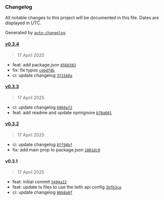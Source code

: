 ### Changelog

All notable changes to this project will be documented in this file. Dates are displayed in UTC.

Generated by [`auto-changelog`](https://github.com/CookPete/auto-changelog).

#### [v0.3.4](https://github.com/datr-tech/leith-api-services/compare/v0.3.3...v0.3.4)

> 17 April 2025

- feat: add package.json [`856b502`](https://github.com/datr-tech/leith-api-services/commit/856b5028b4a40d94b37d9c661ff23b73761d185d)
- fix: fix typos [`cebdfdb`](https://github.com/datr-tech/leith-api-services/commit/cebdfdbc066eecf1c1eded1f5d6a3f841cda403e)
- ci: update changelog [`3f3160a`](https://github.com/datr-tech/leith-api-services/commit/3f3160ae16fc58f559f73b581b2aacc4672aed4a)

#### [v0.3.3](https://github.com/datr-tech/leith-api-services/compare/v0.3.2...v0.3.3)

> 17 April 2025

- ci: update changelog [`6969af2`](https://github.com/datr-tech/leith-api-services/commit/6969af2ea7a7bbf9e6e5d7be5eb36ccae5f77a2d)
- feat: add readme and update npmignore [`b70a601`](https://github.com/datr-tech/leith-api-services/commit/b70a601e4d648d5c0cb092af7082ca7c009fd4eb)

#### [v0.3.2](https://github.com/datr-tech/leith-api-services/compare/v0.3.1...v0.3.2)

> 17 April 2025

- ci: update changelog [`8ff94bf`](https://github.com/datr-tech/leith-api-services/commit/8ff94bff0236f913fd2a2bf1bbfd5d30a06eb2b1)
- fix: add main prop to package.json [`1801dc9`](https://github.com/datr-tech/leith-api-services/commit/1801dc95cad41fc1c724cf2724e19ac893742624)

#### v0.3.1

> 17 April 2025

- feat: initial commit [`5494a22`](https://github.com/datr-tech/leith-api-services/commit/5494a22b30990c1b530426c837ea86799d303d58)
- feat: update ts files to use the leith api config [`3bfb3ce`](https://github.com/datr-tech/leith-api-services/commit/3bfb3ce7b880bdd2be32d5bc43a64b631f4e8a80)
- ci: update changelog [`86b8a8f`](https://github.com/datr-tech/leith-api-services/commit/86b8a8f77894ebe363f422c2416eeba3caa0fb2f)
